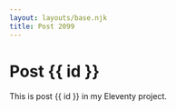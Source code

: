 ```yaml
---
layout: layouts/base.njk
title: Post 2099
---
```


# Post {{ id }}

This is post {{ id }} in my Eleventy project.
